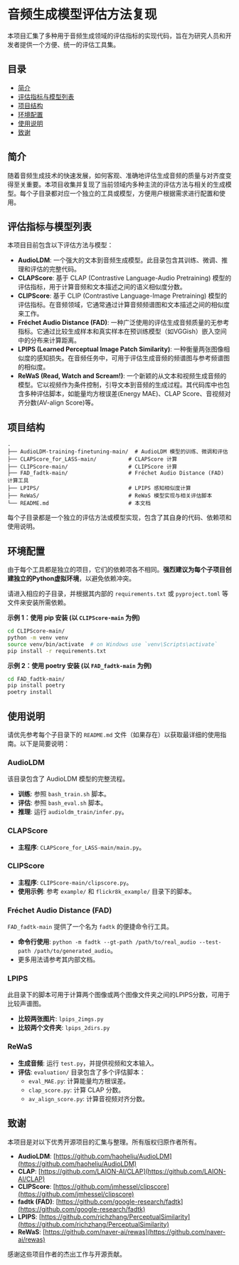 # 音频生成模型评估方法复现

本项目汇集了多种用于音频生成领域的评估指标的实现代码，旨在为研究人员和开发者提供一个方便、统一的评估工具集。

## 目录

- [简介](#简介)
- [评估指标与模型列表](#评估指标与模型列表)
- [项目结构](#项目结构)
- [环境配置](#环境配置)
- [使用说明](#使用说明)
- [致谢](#致谢)

## 简介

随着音频生成技术的快速发展，如何客观、准确地评估生成音频的质量与对齐度变得至关重要。本项目收集并复现了当前领域内多种主流的评估方法与相关的生成模型。每个子目录都对应一个独立的工具或模型，方便用户根据需求进行配置和使用。

## 评估指标与模型列表

本项目目前包含以下评估方法与模型：

*   **AudioLDM**: 一个强大的文本到音频生成模型。此目录包含其训练、微调、推理和评估的完整代码。
*   **CLAPScore**: 基于 CLAP (Contrastive Language-Audio Pretraining) 模型的评估指标，用于计算音频和文本描述之间的语义相似度分数。
*   **CLIPScore**: 基于 CLIP (Contrastive Language-Image Pretraining) 模型的评估指标。在音频领域，它通常通过计算音频频谱图和文本描述之间的相似度来工作。
*   **Fréchet Audio Distance (FAD)**: 一种广泛使用的评估生成音频质量的无参考指标。它通过比较生成样本和真实样本在预训练模型（如VGGish）嵌入空间中的分布来计算距离。
*   **LPIPS (Learned Perceptual Image Patch Similarity)**: 一种衡量两张图像相似度的感知损失。在音频任务中，可用于评估生成音频的频谱图与参考频谱图的相似度。
*   **ReWaS (Read, Watch and Scream!)**: 一个新颖的从文本和视频生成音频的模型。它以视频作为条件控制，引导文本到音频的生成过程。其代码库中也包含多种评估脚本，如能量均方根误差(Energy MAE)、CLAP Score、音视频对齐分数(AV-align Score)等。

## 项目结构

```
.
├── AudioLDM-training-finetuning-main/  # AudioLDM 模型的训练、微调和评估
├── CLAPScore_for_LASS-main/          # CLAPScore 计算
├── CLIPScore-main/                   # CLIPScore 计算
├── FAD_fadtk-main/                   # Fréchet Audio Distance (FAD) 计算工具
├── LPIPS/                            # LPIPS 感知相似度计算
├── ReWaS/                            # ReWaS 模型实现与相关评估脚本
└── README.md                         # 本文档
```

每个子目录都是一个独立的评估方法或模型实现，包含了其自身的代码、依赖项和使用说明。

## 环境配置

由于每个工具都是独立的项目，它们的依赖项各不相同。**强烈建议为每个子项目创建独立的Python虚拟环境**，以避免依赖冲突。

请进入相应的子目录，并根据其内部的 `requirements.txt` 或 `pyproject.toml` 等文件来安装所需依赖。

**示例 1：使用 pip 安装 (以 `CLIPScore-main` 为例)**
```bash
cd CLIPScore-main/
python -m venv venv
source venv/bin/activate  # on Windows use `venv\Scripts\activate`
pip install -r requirements.txt
```

**示例 2：使用 poetry 安装 (以 `FAD_fadtk-main` 为例)**
```bash
cd FAD_fadtk-main/
pip install poetry
poetry install
```

## 使用说明

请优先参考每个子目录下的 `README.md` 文件（如果存在）以获取最详细的使用指南。以下是简要说明：

### AudioLDM
该目录包含了 AudioLDM 模型的完整流程。
- **训练**: 参照 `bash_train.sh` 脚本。
- **评估**: 参照 `bash_eval.sh` 脚本。
- **推理**: 运行 `audioldm_train/infer.py`。

### CLAPScore
- **主程序**: `CLAPScore_for_LASS-main/main.py`。

### CLIPScore
- **主程序**: `CLIPScore-main/clipscore.py`。
- **使用示例**: 参考 `example/` 和 `flickr8k_example/` 目录下的脚本。

### Fréchet Audio Distance (FAD)
`FAD_fadtk-main` 提供了一个名为 `fadtk` 的便捷命令行工具。
- **命令行使用**: `python -m fadtk --gt-path /path/to/real_audio --test-path /path/to/generated_audio`。
- 更多用法请参考其内部文档。

### LPIPS
此目录下的脚本可用于计算两个图像或两个图像文件夹之间的LPIPS分数，可用于比较声谱图。
- **比较两张图片**: `lpips_2imgs.py`
- **比较两个文件夹**: `lpips_2dirs.py`

### ReWaS
- **生成音频**: 运行 `test.py`，并提供视频和文本输入。
- **评估**: `evaluation/` 目录包含了多个评估脚本：
  - `eval_MAE.py`: 计算能量均方根误差。
  - `clap_score.py`: 计算 CLAP 分数。
  - `av_align_score.py`: 计算音视频对齐分数。

## 致谢

本项目是对以下优秀开源项目的汇集与整理。所有版权归原作者所有。
*   **AudioLDM**: [https://github.com/haoheliu/AudioLDM](https://github.com/haoheliu/AudioLDM)
*   **CLAP**: [https://github.com/LAION-AI/CLAP](https://github.com/LAION-AI/CLAP)
*   **CLIPScore**: [https://github.com/jmhessel/clipscore](https://github.com/jmhessel/clipscore)
*   **fadtk (FAD)**: [https://github.com/google-research/fadtk](https://github.com/google-research/fadtk)
*   **LPIPS**: [https://github.com/richzhang/PerceptualSimilarity](https://github.com/richzhang/PerceptualSimilarity)
*   **ReWaS**: [https://github.com/naver-ai/rewas](https://github.com/naver-ai/rewas)

感谢这些项目作者的杰出工作与开源贡献。




